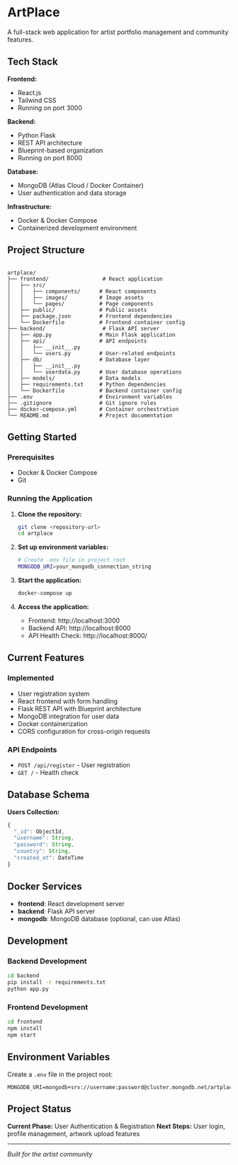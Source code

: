 # ArtPlace

A full-stack web application for artist portfolio management and community features.

## Tech Stack

**Frontend:**
- React.js
- Tailwind CSS
- Running on port 3000

**Backend:**
- Python Flask
- REST API architecture
- Blueprint-based organization
- Running on port 8000

**Database:**
- MongoDB (Atlas Cloud / Docker Container)
- User authentication and data storage

**Infrastructure:**
- Docker & Docker Compose
- Containerized development environment

## Project Structure

```

artplace/
├── frontend/                 # React application
│   ├── src/
│   │   ├── components/      # React components
│   │   ├── images/          # Image assets
│   │   └── pages/           # Page components
│   ├── public/              # Public assets
│   ├── package.json         # Frontend dependencies
│   └── Dockerfile           # Frontend container config
├── backend/                  # Flask API server
│   ├── app.py               # Main Flask application
│   ├── api/                 # API endpoints
│   │   ├── __init__.py
│   │   └── users.py         # User-related endpoints
│   ├── db/                  # Database layer
│   │   ├── __init__.py
│   │   └── userdata.py      # User database operations
│   ├── models/              # Data models
│   ├── requirements.txt     # Python dependencies
│   └── Dockerfile           # Backend container config
├── .env                     # Environment variables
├── .gitignore               # Git ignore rules
├── docker-compose.yml       # Container orchestration
└── README.md                # Project documentation
```

## Getting Started

### Prerequisites
- Docker & Docker Compose
- Git

### Running the Application

1. **Clone the repository:**
   ```bash
   git clone <repository-url>
   cd artplace
   ```

2. **Set up environment variables:**
   ```bash
   # Create .env file in project root
   MONGODB_URI=your_mongodb_connection_string
   ```

3. **Start the application:**
   ```bash
   docker-compose up
   ```

4. **Access the application:**
   - Frontend: http://localhost:3000
   - Backend API: http://localhost:8000
   - API Health Check: http://localhost:8000/

## Current Features

### Implemented
- User registration system
- React frontend with form handling
- Flask REST API with Blueprint architecture
- MongoDB integration for user data
- Docker containerization
- CORS configuration for cross-origin requests

### API Endpoints
- `POST /api/register` - User registration
- `GET /` - Health check

## Database Schema

**Users Collection:**
```javascript
{
  "_id": ObjectId,
  "username": String,
  "password": String,
  "country": String,
  "created_at": DateTime
}
```

## Docker Services

- **frontend**: React development server
- **backend**: Flask API server
- **mongodb**: MongoDB database (optional, can use Atlas)

## Development

### Backend Development
```bash
cd backend
pip install -r requirements.txt
python app.py
```

### Frontend Development
```bash
cd frontend
npm install
npm start
```

## Environment Variables

Create a `.env` file in the project root:
```
MONGODB_URI=mongodb+srv://username:password@cluster.mongodb.net/artplacedb
```

## Project Status

**Current Phase:** User Authentication & Registration
**Next Steps:** User login, profile management, artwork upload features

---

*Built for the artist community*